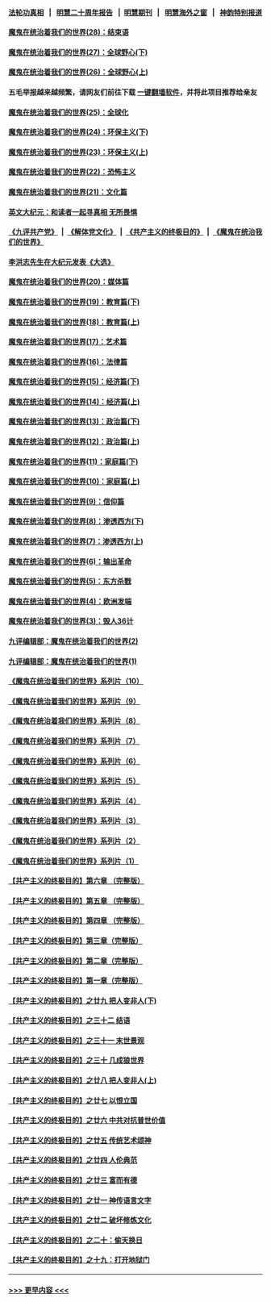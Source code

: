 #### [法轮功真相](https://github.com/gfw-breaker/truth/blob/master/README.md?t=0) &nbsp;&nbsp;|&nbsp;&nbsp; [明慧二十周年报告](https://github.com/gfw-breaker/mh-reports/blob/master/README.md?t=0) &nbsp;&nbsp;|&nbsp;&nbsp;[明慧期刊](https://github.com/gfw-breaker/mh-qikan) &nbsp;&nbsp;|&nbsp;&nbsp; [明慧海外之窗](https://github.com/gfw-breaker/mh-news/blob/master/README.md?t=0) &nbsp;&nbsp;|&nbsp;&nbsp; [神韵特别报道](https://github.com/gfw-breaker/mh-news/blob/master/shenyun.md?t=0)
#### [魔鬼在统治着我们的世界(28)：结束语](../pages/nsc422/n10936246.md?t=06192051) 
#### [魔鬼在统治着我们的世界(27)：全球野心(下)](../pages/nsc422/n10928319.md?t=06192051) 
#### [魔鬼在统治着我们的世界(26)：全球野心(上)](../pages/nsc422/n10900318.md?t=06192051) 
#### 五毛举报越来越频繁，请网友们前往下载 [一键翻墙软件](https://github.com/gfw-breaker/ssr-accounts)，并将此项目推荐给亲友
#### [魔鬼在统治着我们的世界(25)：全球化](../pages/nsc422/n10788205.md?t=06192051) 
#### [魔鬼在统治着我们的世界(24)：环保主义(下)](../pages/nsc422/n10695307.md?t=06192051) 
#### [魔鬼在统治着我们的世界(23)：环保主义(上)](../pages/nsc422/n10688613.md?t=06192051) 
#### [魔鬼在统治着我们的世界(22)：恐怖主义](../pages/nsc422/n10614727.md?t=06192051) 
#### [魔鬼在统治着我们的世界(21)：文化篇](../pages/nsc422/n10597706.md?t=06192051) 
#### [英文大纪元：和读者一起寻真相 无所畏惧](../pages/nsc422/n12542027.md?t=06192051) 
#### [《九评共产党》](https://github.com/begood0513/9ping.md/blob/master/README.md) &nbsp;|&nbsp; [《解体党文化》](../../../../jtdwh.md/blob/master/README.md)  &nbsp;|&nbsp; [《共产主义的终极目的》](../../../../gczydzjmd.md/blob/master/README.md) &nbsp;|&nbsp; [《魔鬼在统治我们的世界》](../../../../mgztzwmdsj.md/blob/master/README.md) 
#### [李洪志先生在大纪元发表《大选》](../pages/nsc422/n12534746.md?t=06192051) 
#### [魔鬼在统治着我们的世界(20)：媒体篇](../pages/nsc422/n10586579.md?t=06192051) 
#### [魔鬼在统治着我们的世界(19)：教育篇(下)](../pages/nsc422/n10564808.md?t=06192051) 
#### [魔鬼在统治着我们的世界(18)：教育篇(上)](../pages/nsc422/n10526970.md?t=06192051) 
#### [魔鬼在统治着我们的世界(17)：艺术篇](../pages/nsc422/n10499093.md?t=06192051) 
#### [魔鬼在统治着我们的世界(16)：法律篇](../pages/nsc422/n10485969.md?t=06192051) 
#### [魔鬼在统治着我们的世界(15)：经济篇(下)](../pages/nsc422/n10469975.md?t=06192051) 
#### [魔鬼在统治着我们的世界(14)：经济篇(上)](../pages/nsc422/n10457370.md?t=06192051) 
#### [魔鬼在统治着我们的世界(13)：政治篇(下)](../pages/nsc422/n10448270.md?t=06192051) 
#### [魔鬼在统治着我们的世界(12)：政治篇(上)](../pages/nsc422/n10444576.md?t=06192051) 
#### [魔鬼在统治着我们的世界(11)：家庭篇(下)](../pages/nsc422/n10440961.md?t=06192051) 
#### [魔鬼在统治着我们的世界(10)：家庭篇(上)](../pages/nsc422/n10435448.md?t=06192051) 
#### [魔鬼在统治着我们的世界(9)：信仰篇](../pages/nsc422/n10432159.md?t=06192051) 
#### [魔鬼在统治着我们的世界(8)：渗透西方(下)](../pages/nsc422/n10429603.md?t=06192051) 
#### [魔鬼在统治着我们的世界(7)：渗透西方(上)](../pages/nsc422/n10426013.md?t=06192051) 
#### [魔鬼在统治着我们的世界(6)：输出革命](../pages/nsc422/n10421536.md?t=06192051) 
#### [魔鬼在统治着我们的世界(5)：东方杀戮](../pages/nsc422/n10417707.md?t=06192051) 
#### [魔鬼在统治着我们的世界(4)：欧洲发端](../pages/nsc422/n10414890.md?t=06192051) 
#### [魔鬼在统治着我们的世界(3)：毁人36计](../pages/nsc422/n10411583.md?t=06192051) 
#### [九评编辑部：魔鬼在统治着我们的世界(2)](../pages/nsc422/n10410036.md?t=06192051) 
#### [九评编辑部：魔鬼在统治着我们的世界(1)](../pages/nsc422/n10406825.md?t=06192051) 
#### [《魔鬼在统治着我们的世界》系列片（10）](../pages/nsc422/n12292670.md?t=06192051) 
#### [《魔鬼在统治着我们的世界》系列片（9）](../pages/nsc422/n12290859.md?t=06192051) 
#### [《魔鬼在统治着我们的世界》系列片（8）](../pages/nsc422/n12287445.md?t=06192051) 
#### [《魔鬼在统治着我们的世界》系列片（7）](../pages/nsc422/n12283425.md?t=06192051) 
#### [《魔鬼在统治着我们的世界》系列片（6）](../pages/nsc422/n12282314.md?t=06192051) 
#### [《魔鬼在统治着我们的世界》系列片（5）](../pages/nsc422/n12281419.md?t=06192051) 
#### [《魔鬼在统治着我们的世界》系列片（4）](../pages/nsc422/n12274024.md?t=06192051) 
#### [《魔鬼在统治着我们的世界》系列片（3）](../pages/nsc422/n12271322.md?t=06192051) 
#### [《魔鬼在统治着我们的世界》系列片（2）](../pages/nsc422/n12269049.md?t=06192051) 
#### [《魔鬼在统治着我们的世界》系列片（1）](../pages/nsc422/n12267575.md?t=06192051) 
#### [【共产主义的终极目的】第六章 （完整版）](../pages/nsc422/n11428913.md?t=06192051) 
#### [【共产主义的终极目的】第五章 （完整版）](../pages/nsc422/n11428912.md?t=06192051) 
#### [【共产主义的终极目的】第四章 （完整版）](../pages/nsc422/n11428907.md?t=06192051) 
#### [【共产主义的终极目的】第三章（完整版）](../pages/nsc422/n11428848.md?t=06192051) 
#### [【共产主义的终极目的】第二章（完整版）](../pages/nsc422/n11428831.md?t=06192051) 
#### [【共产主义的终极目的】第一章（完整版）](../pages/nsc422/n11417651.md?t=06192051) 
#### [【共产主义的终极目的】之廿九 把人变非人(下)](../pages/nsc422/n11344140.md?t=06192051) 
#### [【共产主义的终极目的】之三十二 结语](../pages/nsc422/n11360535.md?t=06192051) 
#### [【共产主义的终极目的】之三十一 末世景观](../pages/nsc422/n11351129.md?t=06192051) 
#### [【共产主义的终极目的】之三十 几成狼世界](../pages/nsc422/n11348280.md?t=06192051) 
#### [【共产主义的终极目的】之廿八 把人变非人(上)](../pages/nsc422/n11340492.md?t=06192051) 
#### [【共产主义的终极目的】之廿七 以恨立国](../pages/nsc422/n11336944.md?t=06192051) 
#### [【共产主义的终极目的】之廿六 中共对抗普世价值](../pages/nsc422/n11324785.md?t=06192051) 
#### [【共产主义的终极目的】之廿五 传统艺术颂神](../pages/nsc422/n11296396.md?t=06192051) 
#### [【共产主义的终极目的】之廿四 人伦典范](../pages/nsc422/n11296397.md?t=06192051) 
#### [【共产主义的终极目的】之廿三 富而有德](../pages/nsc422/n11283598.md?t=06192051) 
#### [【共产主义的终极目的】之廿一 神传语言文字](../pages/nsc422/n11263265.md?t=06192051) 
#### [【共产主义的终极目的】之廿二 破坏修炼文化](../pages/nsc422/n11245728.md?t=06192051) 
#### [【共产主义的终极目的】之二十：偷天换日](../pages/nsc422/n11238846.md?t=06192051) 
#### [【共产主义的终极目的】之十九：打开地狱门](../pages/nsc422/n11206376.md?t=06192051) 

----
#### [ >>> 更早内容 <<< ](../indexes/nsc422-earlier.md)
